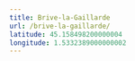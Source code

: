 ```yaml
---
title: Brive-la-Gaillarde
url: /brive-la-gaillarde/
latitude: 45.158498200000004
longitude: 1.5332389000000002
---
```

